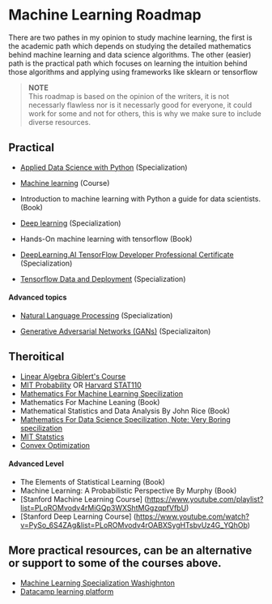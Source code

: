 # Machine Learning Roadmap

There are two pathes in my opinion to study machine learning, the first is the academic path which depends on studying the detailed mathematics behind machine learning and data science algorithms. The other (easier) path is the practical path which focuses on learning the intuition behind those algorithms and applying using frameworks like sklearn or tensorflow

> **NOTE**  
> This roadmap is based on the opinion of the writers, it is not necessarly flawless nor is it necessarly good for everyone, it could work for some and not for others, this is why we make sure to include diverse resources.


## Practical

- [Applied Data Science with Python](https://www.coursera.org/specializations/data-science-python) (Specialization)
- [Machine learning](https://www.coursera.org/learn/machine-learning) (Course)

- Introduction to machine learning with Python a guide for data scientists. (Book)

- [Deep learning](https://www.coursera.org/specializations/deep-learning) (Specialization)

- Hands-On machine learning with tensorflow (Book)

- [DeepLearning.AI TensorFlow Developer Professional Certificate](https://www.coursera.org/professional-certificates/tensorflow-in-practice) (Specialization)

- [Tensorflow Data and Deployment](https://www.coursera.org/specializations/tensorflow-data-and-deployment) (Specialization)

#### Advanced topics
- [Natural Language Processing](https://www.coursera.org/specializations/natural-language-processing) (Specialization)

- [Generative Adversarial Networks (GANs)](https://www.coursera.org/specializations/generative-adversarial-networks-gans) (Specializaiton)

## Theroitical

 - [Linear Algebra Giblert's Course](https://www.youtube.com/watch?v=QVKj3LADCnA&list=PL49CF3715CB9EF31D)
 - [MIT Probability](https://www.youtube.com/watch?v=j9WZyLZCBzs&list=PLUl4u3cNGP61MdtwGTqZA0MreSaDybji8) OR [Harvard STAT110](https://www.youtube.com/watch?v=KbB0FjPg0mw&list=PL2SOU6wwxB0uwwH80KTQ6ht66KWxbzTIo)
 - [Mathematics For Machine Learning Specilization](https://www.coursera.org/specializations/mathematics-machine-learning)
 - Mathematics For Machine Leaning (Book)
 - Mathematical Statistics and Data Analysis By John Rice (Book)
 - [Mathematics For Data Science Specilization, Note: Very Boring specilization](https://www.coursera.org/specializations/mathematics-for-data-science)
 - [MIT Statstics](https://www.youtube.com/watch?v=VPZD_aij8H0&list=PLUl4u3cNGP60uVBMaoNERc6knT_MgPKS0)
 - [Convex Optimization](https://www.youtube.com/playlist?list=PL3940DD956CDF0622)

#### Advanced Level
 - The Elements of Statistical Learning (Book)
 - Machine Learning: A Probabilistic Perspective By Murphy (Book)
 - [Stanford Machine Learning Course] (https://www.youtube.com/playlist?list=PLoROMvodv4rMiGQp3WXShtMGgzqpfVfbU)
 - [Stanford Deep Learning Course] (https://www.youtube.com/watch?v=PySo_6S4ZAg&list=PLoROMvodv4rOABXSygHTsbvUz4G_YQhOb)
 
## More practical resources, can be an alternative or support to some of the courses above.

- [Machine Learning Specialization Washighnton](https://www.coursera.org/specializations/machine-learning?)
- [Datacamp learning platform](https://learn.datacamp.com/)

